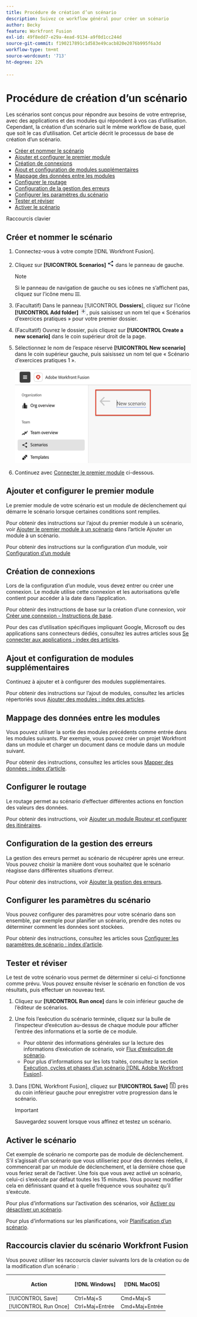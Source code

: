 ```yaml
---
title: Procédure de création d’un scénario
description: Suivez ce workflow général pour créer un scénario
author: Becky
feature: Workfront Fusion
exl-id: 49f8edd7-e29a-4ead-9134-a9f0d1cc244d
source-git-commit: f190217891c1d583e49cacb820e2076b995f6a3d
workflow-type: tm+mt
source-wordcount: '713'
ht-degree: 22%

---
```


# Procédure de création d’un scénario

Les scénarios sont conçus pour répondre aux besoins de votre entreprise, avec des applications et des modules qui répondent à vos cas d’utilisation. Cependant, la création d’un scénario suit le même workflow de base, quel que soit le cas d’utilisation. Cet article décrit le processus de base de création d’un scénario.


* [Créer et nommer le scénario](#create-and-name-the-scenario)
* [Ajouter et configurer le premier module](#configure-the-first-module)
* [Création de connexions](#create-connections)
* [Ajout et configuration de modules supplémentaires](#add-and-configure-additional-modules)
* [Mappage des données entre les modules](#map-data-between-modules)
* [Configurer le routage](#configure-routing)
* [Configuration de la gestion des erreurs](#configure-error-handling)
* [Configurer les paramètres du scénario](#onfigure-scenario-settings)
* [Tester et réviser](#test-and-revise)
* [Activer le scénario](#activate-the-scenario)

Raccourcis clavier



## Créer et nommer le scénario

1. Connectez-vous à votre compte [!DNL Workfront Fusion].
1. Cliquez sur **[!UICONTROL Scenarios]** ![](assets/scenarios-icon.png) dans le panneau de gauche.

   >[!NOTE]
   >
   >Si le panneau de navigation de gauche ou ses icônes ne s’affichent pas, cliquez sur l’icône menu ![Menu](assets/main-menu-icon-left-nav.png).

1. (Facultatif) Dans le panneau [!UICONTROL **Dossiers**], cliquez sur l’icône **[!UICONTROL Add folder]** ![](assets/add-folder-icon.png), puis saisissez un nom tel que « Scénarios d’exercices pratiques » pour votre premier dossier.

1. (Facultatif) Ouvrez le dossier, puis cliquez sur **[!UICONTROL Create a new scenario]** dans le coin supérieur droit de la page.

1. Sélectionnez le nom de l’espace réservé **[!UICONTROL New scenario]** dans le coin supérieur gauche, puis saisissez un nom tel que « Scénario d’exercices pratiques 1 ».

   ![](assets/name-the-scenario.png)

1. Continuez avec [Connecter le premier module](#2-connect-the-first-module) ci-dessous.

## Ajouter et configurer le premier module

Le premier module de votre scénario est un module de déclenchement qui démarre le scénario lorsque certaines conditions sont remplies.

Pour obtenir des instructions sur l’ajout du premier module à un scénario, voir [Ajouter le premier module à un scénario](/help/workfront-fusion/create-scenarios/add-modules/add-a-module-basic.md#add-the-first-module-to-a-scenario) dans l’article Ajouter un module à un scénario.

Pour obtenir des instructions sur la configuration d’un module, voir [Configuration d’un module](/help/workfront-fusion/create-scenarios/add-modules/configure-a-modules-settings.md)

## Création de connexions

Lors de la configuration d’un module, vous devez entrer ou créer une connexion. Le module utilise cette connexion et les autorisations qu’elle contient pour accéder à la date dans l’application.

Pour obtenir des instructions de base sur la création d’une connexion, voir [Créer une connexion - Instructions de base](/help/workfront-fusion/create-scenarios/connect-to-apps/connect-to-fusion-general.md).

Pour des cas d’utilisation spécifiques impliquant Google, Microsoft ou des applications sans connecteurs dédiés, consultez les autres articles sous [Se connecter aux applications : index des articles](/help/workfront-fusion/create-scenarios/connect-to-apps/connect-to-apps-toc.md).

## Ajout et configuration de modules supplémentaires

Continuez à ajouter et à configurer des modules supplémentaires.

Pour obtenir des instructions sur l’ajout de modules, consultez les articles répertoriés sous [Ajouter des modules : index des articles](/help/workfront-fusion/create-scenarios/add-modules/add-modules-toc.md).

## Mappage des données entre les modules

Vous pouvez utiliser la sortie des modules précédents comme entrée dans les modules suivants. Par exemple, vous pouvez créer un projet Workfront dans un module et charger un document dans ce module dans un module suivant.

Pour obtenir des instructions, consultez les articles sous [Mapper des données : index d’article](/help/workfront-fusion/create-scenarios/map-data/map-data-toc.md).

## Configurer le routage

Le routage permet au scénario d’effectuer différentes actions en fonction des valeurs des données.

Pour obtenir des instructions, voir [Ajouter un module Routeur et configurer des itinéraires](/help/workfront-fusion/create-scenarios/add-modules/router-module.md).

## Configuration de la gestion des erreurs

La gestion des erreurs permet au scénario de récupérer après une erreur. Vous pouvez choisir la manière dont vous souhaitez que le scénario réagisse dans différentes situations d’erreur.

Pour obtenir des instructions, voir [Ajouter la gestion des erreurs](/help/workfront-fusion/create-scenarios/config-error-handling/error-handling.md).

## Configurer les paramètres du scénario

Vous pouvez configurer des paramètres pour votre scénario dans son ensemble, par exemple pour planifier un scénario, prendre des notes ou déterminer comment les données sont stockées.

Pour obtenir des instructions, consultez les articles sous [Configurer les paramètres de scénario : index d’article](/help/workfront-fusion/create-scenarios/config-scenarios-settings/config-scenario-settings-toc.md).

## Tester et réviser

Le test de votre scénario vous permet de déterminer si celui-ci fonctionne comme prévu. Vous pouvez ensuite réviser le scénario en fonction de vos résultats, puis effectuer un nouveau test.

1. Cliquez sur **[!UICONTROL Run once]** dans le coin inférieur gauche de l’éditeur de scénarios.
1. Une fois l’exécution du scénario terminée, cliquez sur la bulle de l’inspecteur d’exécution au-dessus de chaque module pour afficher l’entrée des informations et la sortie de ce module.

   * Pour obtenir des informations générales sur la lecture des informations d’exécution de scénario, voir [Flux d’exécution de scénario](/help/workfront-fusion/references/scenarios/scenario-execution-flow.md).
   * Pour plus d’informations sur les lots traités, consultez la section [Exécution, cycles et phases d’un scénario [!DNL Adobe Workfront Fusion]](/help/workfront-fusion/references/scenarios/scenario-execution-cycles-phases.md).

1. Dans [!DNL Workfront Fusion], cliquez sur **[!UICONTROL Save]** ![](assets/save-icon.png) près du coin inférieur gauche pour enregistrer votre progression dans le scénario.

   >[!IMPORTANT]
   >
   >Sauvegardez souvent lorsque vous affinez et testez un scénario.

## Activer le scénario

Cet exemple de scénario ne comporte pas de module de déclenchement. S’il s’agissait d’un scénario que vous utiliseriez pour des données réelles, il commencerait par un module de déclenchement, et la dernière chose que vous feriez serait de l’activer. Une fois que vous avez activé un scénario, celui-ci s’exécute par défaut toutes les 15 minutes. Vous pouvez modifier cela en définissant quand et à quelle fréquence vous souhaitez qu’il s’exécute.

Pour plus d’informations sur l’activation des scénarios, voir [ Activer ou désactiver un scénario](/help/workfront-fusion/manage-scenarios/activate-deactivate-scenarios.md).

Pour plus d’informations sur les planifications, voir [Planification d’un scénario](/help/workfront-fusion/create-scenarios/config-scenarios-settings/schedule-a-scenario.md).

## Raccourcis clavier du scénario Workfront Fusion

Vous pouvez utiliser les raccourcis clavier suivants lors de la création ou de la modification d’un scénario :

<table style="table-layout:auto"> 
 <col data-mc-conditions=""> 
 <col data-mc-conditions=""> 
 <col data-mc-conditions=""> 
 <thead> 
  <tr> 
   <th> <p>Action</p> </th> 
   <th>[!DNL Windows]</th> 
   <th> <p>[!DNL MacOS]</p> </th> 
  </tr> 
 </thead> 
 <tbody> 
  <tr> 
   <td role="rowheader">[!UICONTROL Save] </td> 
   <td>Ctrl+Maj+S</td> 
   <td><span style="font-weight: normal;">Cmd+Maj+S</span> </td> 
  </tr> 
  <tr> 
   <td role="rowheader">[!UICONTROL Run Once]</td> 
   <td>Ctrl+Maj+Entrée</td> 
   <td><span style="font-weight: normal;">Cmd+Maj+Entrée</span> </td> 
  </tr> 
 </tbody> 
</table>



